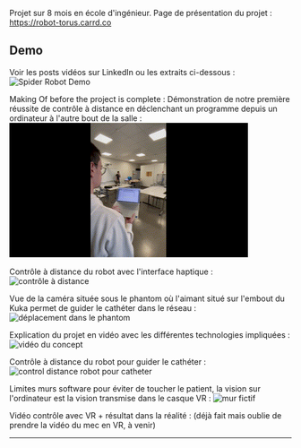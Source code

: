 Projet sur 8 mois en école d'ingénieur.
Page de présentation du projet : https://robot-torus.carrd.co


## **Demo**  
Voir les posts vidéos sur LinkedIn ou les extraits ci-dessous :  
![Spider Robot Demo](spiderbot.gif)  

Making Of before the project is complete :
Démonstration de notre première réussite de contrôle à distance en déclenchant un programme depuis un ordinateur à l'autre bout de la salle : 
![prog distance](1erProgDistance.gif)

Contrôle à distance du robot avec l'interface haptique :
![contrôle à distance](ctrlDistance1.gif)  

Vue de la caméra située sous le phantom où l'aimant situé sur l'embout du Kuka permet de guider le cathéter dans le réseau :
![déplacement dans le phantom](deplacephantom.gif)

Explication du projet en vidéo avec les différentes technologies impliquées : 
![vidéo du concept](videoConcept.gif)

Contrôle à distance du robot pour guider le cathéter :
![control distance robot pour catheter](ctrlDistCathe.gif)

Limites murs software pour éviter de toucher le patient, la vision sur l'ordinateur est la vision transmise dans le casque VR :
![mur fictif](murSoft.gif)


Vidéo contrôle avec VR + résultat dans la réalité :
 (déjà fait mais oublie de prendre la vidéo du mec en VR, à venir)

---
